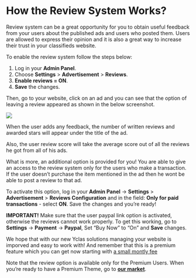 # How the Review System Works?

Review system can be a great opportunity for you to obtain useful feedback from your users about the published ads and users who posted them. Users are allowed to express their opinion and it is also a great way to increase their trust in your classifieds website.

To enable the review system follow the steps below:

1.  Log in your  **Admin Panel**.
2.  Choose  **Settings**  >  **Advertisement**  >  **Reviews**.
3.  **Enable reviews = ON**.
4.  **Save**  the changes.


 Then, go to your website, click on an ad and you can see that the option of leaving a review appeared as shown in the below screenshot.

![](https://raw.githubusercontent.com/yclas/guides/master/images/leave%20a%20review.png)
  
When the user adds any feedback, the number of written reviews and awarded stars will appear under the title of the ad.

  
Also, the user review score will take the average score out of all the reviews he got from all of his ads.

What is more, an additional option is provided for you! You are able to give an access to the review system only for the users who make a transaction. If the user doesn’t purchase the item mentioned in the ad then he wont be able to post a review to that ad.

To activate this option, log in your  **Admin Panel** ->  **Settings**  >  **Advertisement**  >  **Reviews Configuration**  and in the field:  **Only for paid transactions**  - select  **ON**. Save the changes and you’re ready!

  
**IMPORTANT!**  Make sure that the user paypal link option is activated, otherwise the reviews cannot work properly. To get this working, go to **Settings** -> **Payment** -> **Paypal**, Set “Buy Now” to “On” and **Save** changes.

We hope that with our new Yclas solutions managing your website is imporved and easy to work with! And remember that this is a premium feature which you can get now starting with [a small montly fee](https://yclas.com/self-hosted.html)

Note that the review option is available only for the Premium Users. When you’re ready to have a Premium Theme, go to  **[our market](https://yclas.com/templates.html)**.
